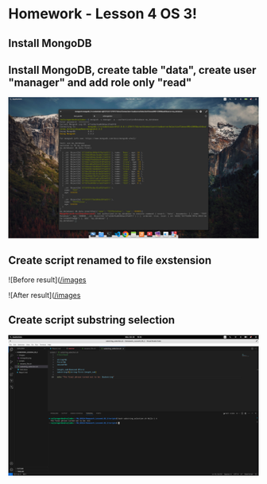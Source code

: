 # Homework - Lesson 4 OS 3!

##  Install MongoDB

## Install MongoDB, create table "data", create user "manager" and add role only "read"

![Result](https://github.com/railsroger/Maksim_Aleksandrovich_DOS24/blob/main/Homework_Lesson4_OS_3/images/mongodb.png)

##  Create script renamed to file exstension

![Before result]([/images](https://github.com/railsroger/Maksim_Aleksandrovich_DOS24/blob/main/Homework_Lesson4_OS_3/images/before.png)

![After result]([/images](https://github.com/railsroger/Maksim_Aleksandrovich_DOS24/blob/main/Homework_Lesson4_OS_3/images/after.png)

## Create script substring selection

![After result](https://github.com/railsroger/Maksim_Aleksandrovich_DOS24/blob/main/Homework_Lesson4_OS_3/images/substring_selection.png)
